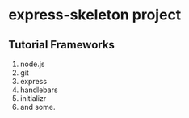 # express-skeleton project

## Tutorial Frameworks

1. node.js
2. git
3. express
4. handlebars
5. initializr
6. and some.
